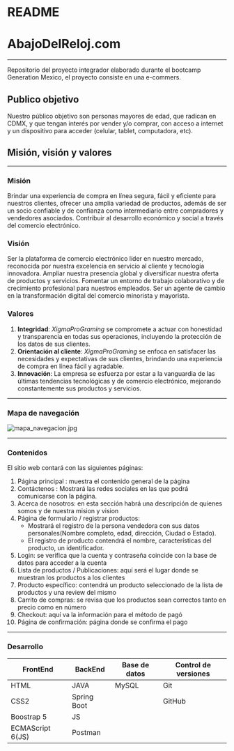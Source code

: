 # README

# AbajoDelReloj.com

---

Repositorio del proyecto integrador elaborado durante el bootcamp Generation Mexico, el proyecto consiste en una e-commers.

## Publico objetivo

Nuestro público objetivo son personas mayores de edad, que radican en CDMX, y que tengan interés por vender y/o comprar, con acceso a internet y un dispositivo para acceder (celular, tablet, computadora, etc).

## Misión, visión y valores

---

### Misión

Brindar una experiencia de compra en línea segura, fácil y eficiente para nuestros clientes, ofrecer una amplia variedad de productos, además de ser un socio confiable y de confianza como intermediario entre compradores y vendedores asociados. Contribuir al desarrollo económico y social a través del comercio electrónico.

### Visión

Ser la plataforma de comercio electrónico líder en nuestro mercado, reconocida por nuestra excelencia en servicio al cliente y tecnología innovadora. Ampliar nuestra presencia global y diversificar nuestra oferta de productos y servicios. Fomentar un entorno de trabajo colaborativo y de crecimiento profesional para nuestros empleados. Ser un agente de cambio en la transformación digital del comercio minorista y mayorista.

### Valores

1. **Integridad**: *XigmaProGraming* se compromete a actuar con honestidad y transparencia en todas sus operaciones, incluyendo la protección de los datos de sus clientes.
2. **Orientación al cliente**: *XigmaProGraming* se enfoca en satisfacer las necesidades y expectativas de sus clientes, brindando una experiencia de compra en línea fácil y agradable.
3. **Innovación**: La empresa se esfuerza por estar a la vanguardia de las últimas tendencias tecnológicas y de comercio electrónico, mejorando constantemente sus productos y servicios.

---

### Mapa de navegación

![mapa_navegacion.jpg](README%207397470f3dc04456ae79172dc553b3fa/mapa_navegacion.jpg)

---

### Contenidos

El sitio web contará con las siguientes páginas:

1.  Página principal : muestra el contenido general de la página
2. Contáctenos : Mostrará las redes sociales en las que podrá comunicarse con la página.
3. Acerca de nosotros: en esta sección habrá una descripción de quienes somos y de nuestra mision y vision
4. Página de formulario / registrar productos:
    - Mostrará el registro de la persona vendedora con sus datos personales(Nombre completo, edad, dirección, Ciudad o Estado).
    - El registro de producto contendrá el nombre, características del producto, un identificador.
5. Login: se verifica que la cuenta y contraseña coincide con la base de datos para acceder a la cuenta
6. Lista de productos / Publicaciones: aquí será el lugar donde se muestran los productos a los clientes
7. Producto específico: contendrá un producto seleccionado de la lista de productos y una review del mismo
8. Carrito de compras: se revisa que los productos sean correctos tanto en precio como en número
9. Checkout: aquí va la información para el método de pagó
10. Página de confirmación: página donde se confirma el pago

---

### Desarrollo

| FrontEnd | BackEnd | Base de datos | Control de versiones |
| --- | --- | --- | --- |
| HTML | JAVA | MySQL | Git |
| CSS2 | Spring Boot |  | GitHub |
| Boostrap 5 | JS |  |  |
| ECMAScript 6(JS) | Postman |  |  |